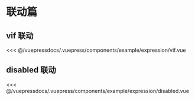 
# 联动篇

## vif 联动

<demo-block>
<example-expression-vif slot="source"/>
 <<< @/vuepressdocs/.vuepress/components/example/expression/vif.vue
</demo-block>

## disabled 联动

<demo-block>
<example-expression-disabled slot="source"/>
 <<< @/vuepressdocs/.vuepress/components/example/expression/disabled.vue
</demo-block>